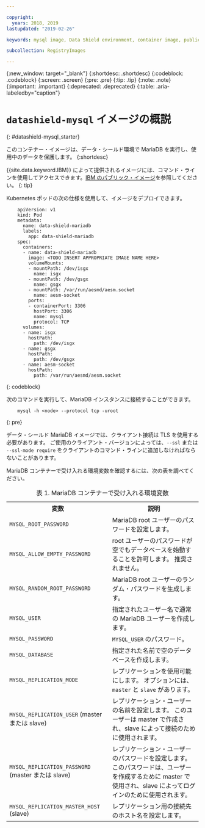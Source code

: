 ```yaml
---

copyright:
  years: 2018, 2019
lastupdated: "2019-02-26"

keywords: mysql image, Data Shield environment, container image, public image

subcollection: RegistryImages

---
```


{:new_window: target="_blank"}
{:shortdesc: .shortdesc}
{:codeblock: .codeblock}
{:screen: .screen}
{:pre: .pre}
{:tip: .tip}
{:note: .note}
{:important: .important}
{:deprecated: .deprecated}
{:table: .aria-labeledby="caption"}

# `datashield-mysql` イメージの概説
{: #datashield-mysql_starter}

このコンテナー・イメージは、データ・シールド環境で MariaDB を実行し、使用中のデータを保護します。
{:shortdesc}

{{site.data.keyword.IBM}} によって提供されるイメージには、コマンド・ラインを使用してアクセスできます。[IBM のパブリック・イメージ](/docs/services/Registry?topic=registry-public_images#public_images)を参照してください。
{: tip}

Kubernetes ポッドの次の仕様を使用して、イメージをデプロイできます。

```
    apiVersion: v1
    kind: Pod
    metadata:
      name: data-shield-mariadb
      labels:
        app: data-shield-mariadb
    spec:
      containers:
      - name: data-shield-mariadb
        image: <TODO INSERT APPROPRIATE IMAGE NAME HERE>
        volumeMounts:
        - mountPath: /dev/isgx
          name: isgx
        - mountPath: /dev/gsgx
          name: gsgx
        - mountPath: /var/run/aesmd/aesm.socket
          name: aesm-socket
        ports:
        - containerPort: 3306
          hostPort: 3306
          name: mysql
          protocol: TCP
      volumes:
      - name: isgx
        hostPath:
          path: /dev/isgx
      - name: gsgx
        hostPath:
          path: /dev/gsgx
      - name: aesm-socket
        hostPath:
          path: /var/run/aesmd/aesm.socket
```
{: codeblock}

次のコマンドを実行して、MariaDB インスタンスに接続することができます。

```
    mysql -h <node> --protocol tcp -uroot
```
{: pre}

データ・シールド MariaDB イメージでは、クライアント接続は TLS を使用する必要があります。 ご使用のクライアント・バージョンによっては、`--ssl` または `--ssl-mode require` をクライアントのコマンド・ラインに追加しなければならないことがあります。

MariaDB コンテナーで受け入れる環境変数を確認するには、次の表を調べてください。

<table>
<caption>表 1. MariaDB コンテナーで受け入れる環境変数</caption>
  <tr>
    <th>変数</th>
    <th>説明</th>
  </tr>
  <tr>
    <td><code>MYSQL_ROOT_PASSWORD</code></td>
    <td>MariaDB root ユーザーのパスワードを設定します。</td>
  </tr>
  <tr>
    <td><code>MYSQL_ALLOW_EMPTY_PASSWORD</code></td>
    <td>root ユーザーのパスワードが空でもデータベースを始動することを許可します。 推奨されません。</td>
  </tr>
  <tr>
    <td><code>MYSQL_RANDOM_ROOT_PASSWORD</code></td>
    <td>MariaDB root ユーザーのランダム・パスワードを生成します。</td>
  </tr>
  <tr>
    <td><code>MYSQL_USER</code></td>
    <td>指定されたユーザー名で通常の MariaDB ユーザーを作成します。</td>
  </tr>
  <tr>
    <td><code>MYSQL_PASSWORD</code></td>
    <td><code>MYSQL_USER</code> のパスワード。</td>
  </tr>
  <tr>
    <td><code>MYSQL_DATABASE</code></td>
    <td>指定された名前で空のデータベースを作成します。</td>
  </tr>
  <tr>
    <td><code>MYSQL_REPLICATION_MODE</code></td>
    <td>レプリケーションを使用可能にします。 オプションには、<code>master</code> と <code>slave</code> があります。</td>
  </tr>
  <tr>
    <td><code>MYSQL_REPLICATION_USER</code> (master または slave)</td>
    <td>レプリケーション・ユーザーの名前を設定します。 このユーザーは master で作成され、slave によって接続のために使用されます。</td>
  </tr>
  <tr>
    <td><code>MYSQL_REPLICATION_PASSWORD</code> (master または slave)</td>
    <td>レプリケーション・ユーザーのパスワードを設定します。 このパスワードは、ユーザーを作成するために master で使用され、slave によってログインのために使用されます。</td>
  </tr>
  <tr>
    <td><code>MYSQL_REPLICATION_MASTER_HOST</code> (slave)</td>
    <td>レプリケーション用の接続先のホスト名を設定します。</td>
  </tr>
</table>

